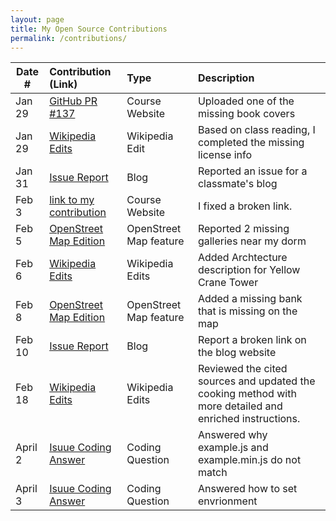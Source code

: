 ```yaml
---
layout: page
title: My Open Source Contributions
permalink: /contributions/
---
```


<!--
Type of the contribution should be "Wikipedia edit", "OpenStreet Map feature", "Documentation", "Course website", "Blog",
"Browser Add-on", etc.

The description should include a brief summary of what you did.

The link should bring us to a public page that shows your contribution. 

Replace the first row with your own contribution. 
-->





| Date #       | Contribution (Link)  | Type  | Description |
|---|:---|:---|:---|
| Jan 29   | [GitHub PR #137](https://github.com/joannakl/ossd/pull/137)                                             | Course Website          | Uploaded one of the missing book covers                     |
| Jan 29   | [Wikipedia Edits](https://zh.wikipedia.org/wiki/Special:%E7%94%A8%E6%88%B7%E8%B4%A1%E7%8C%AE/HaochengLu) | Wikipedia Edit          | Based on class reading, I completed the missing license info |
| Jan 31   | [Issue Report](https://github.com/ossd-s25/LuluZhuu-weekly/issues/1)                                    | Blog                    | Reported an issue for a classmate's blog                    |
| Feb 3    | [link to my contribution](#)                                                                            | Course Website          | I fixed a broken link.                                       |
| Feb 5    | [OpenStreet Map Edition](https://www.openstreetmap.org/user/HaochengLu/history#map=19/40.718263/-74.001341) | OpenStreet Map feature  | Reported 2 missing galleries near my dorm                   |
| Feb 6    | [Wikipedia Edits](https://en.wikipedia.org/w/index.php?title=Yellow_Crane_Tower&diff=prev&oldid=1274400760) | Wikipedia Edits  | Added Archtecture description for Yellow Crane Tower                  |
| Feb 8    | [OpenStreet Map Edition](https://www.openstreetmap.org/changeset/162268851#map=19/40.726177/-73.996824) | OpenStreet Map feature  | Added a missing bank that is missing on the map                   |
| Feb 10    | [Issue Report](https://github.com/ossd-s25/Ja-Tink-weekly/issues/1) | Blog | Report a broken link  on the blog website                   |
| Feb 18    | [Wikipedia Edits](https://en.wikipedia.org/w/index.php?title=Hot_dry_noodles&diff=prev&oldid=1276406301) | Wikipedia Edits | Reviewed the cited sources and updated the cooking method with more detailed and enriched instructions.                   |
| April 2  | [Isuue Coding Answer](https://github.com/bevacqua/dragula/issues/688#issuecomment-2773470050) | Coding Question | Answered why example.js and example.min.js do not match                   |
| April 3  | [Isuue Coding Answer](https://github.com/thomas0809/MolScribe/issues/29) | Coding Question | Answered how to set envrionment                   |



